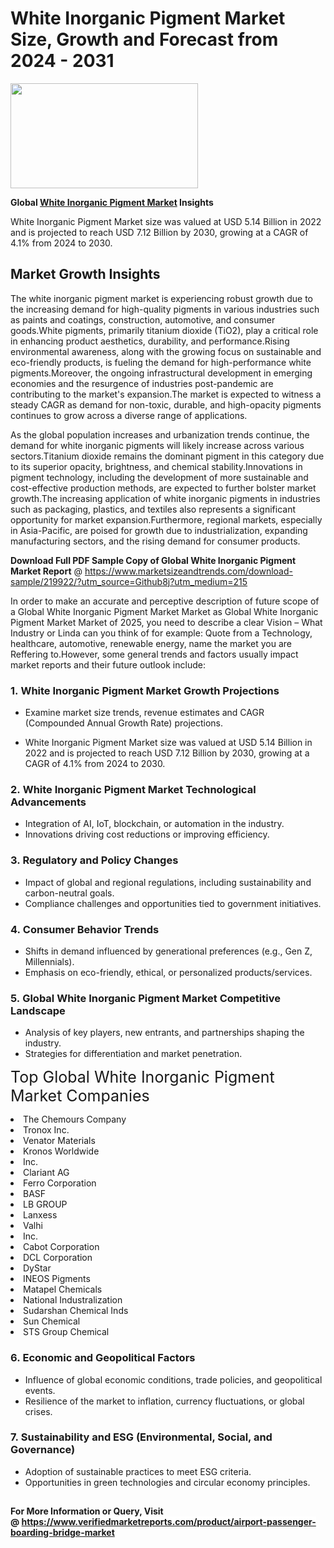 <H1>White Inorganic Pigment Market Size, Growth and Forecast from 2024 - 2031</H1><img class="aligncenter size-medium wp-image-584254" src="https://thirdeyenews.in/wp-content/uploads/2024/09/Global-Market-Research-300x168.jpeg" alt="" width="300" height="168" /><p><strong>Global&nbsp;<a href="https://www.marketsizeandtrends.com/download-sample/219922/?utm_source=Github8j?utm_medium=215">White Inorganic Pigment Market</a> Insights</strong></p><p>White Inorganic Pigment Market size was valued at USD 5.14 Billion in 2022 and is projected to reach USD 7.12 Billion by 2030, growing at a CAGR of 4.1% from 2024 to 2030.</p><p><h2>Market Growth Insights</h2> <p>The white inorganic pigment market is experiencing robust growth due to the increasing demand for high-quality pigments in various industries such as paints and coatings, construction, automotive, and consumer goods.White pigments, primarily titanium dioxide (TiO2), play a critical role in enhancing product aesthetics, durability, and performance.Rising environmental awareness, along with the growing focus on sustainable and eco-friendly products, is fueling the demand for high-performance white pigments.Moreover, the ongoing infrastructural development in emerging economies and the resurgence of industries post-pandemic are contributing to the market's expansion.The market is expected to witness a steady CAGR as demand for non-toxic, durable, and high-opacity pigments continues to grow across a diverse range of applications.</p> <p>As the global population increases and urbanization trends continue, the demand for white inorganic pigments will likely increase across various sectors.Titanium dioxide remains the dominant pigment in this category due to its superior opacity, brightness, and chemical stability.Innovations in pigment technology, including the development of more sustainable and cost-effective production methods, are expected to further bolster market growth.The increasing application of white inorganic pigments in industries such as packaging, plastics, and textiles also represents a significant opportunity for market expansion.Furthermore, regional markets, especially in Asia-Pacific, are poised for growth due to industrialization, expanding manufacturing sectors, and the rising demand for consumer products.</p> <p><span class=""><strong>Download Full PDF Sample Copy of Global White Inorganic Pigment Market Report</strong> @ <a href="https://www.marketsizeandtrends.com/download-sample/219922/?utm_source=Github8j?utm_medium=215" target="_blank">https://www.marketsizeandtrends.com/download-sample/219922/?utm_source=Github8j?utm_medium=215</a></span></p><p>In order to make an accurate and perceptive description of future scope of a Global&nbsp;White Inorganic Pigment Market Market as Global&nbsp;White Inorganic Pigment Market Market of 2025, you need to describe a clear Vision &ndash; What Industry or Linda can you think of for example: Quote from a Technology, healthcare, automotive, renewable energy, name the market you are Reffering to.However, some general trends and factors usually impact market reports and their future outlook include:</p><h3>1.&nbsp;<strong>White Inorganic Pigment Market Growth Projections</strong></h3><ul><li>Examine market size trends, revenue estimates and CAGR (Compounded Annual Growth Rate) projections.</li><li><p>White Inorganic Pigment Market size was valued at USD 5.14 Billion in 2022 and is projected to reach USD 7.12 Billion by 2030, growing at a CAGR of 4.1% from 2024 to 2030.</p></li></ul><h3>2.&nbsp;<strong>White Inorganic Pigment Market Technological Advancements</strong></h3><ul><li>Integration of AI, IoT, blockchain, or automation in the industry.</li><li>Innovations driving cost reductions or improving efficiency.</li></ul><h3>3.&nbsp;<strong>Regulatory and Policy Changes</strong></h3><ul><li>Impact of global and regional regulations, including sustainability and carbon-neutral goals.</li><li>Compliance challenges and opportunities tied to government initiatives.</li></ul><h3>4.&nbsp;<strong>Consumer Behavior Trends</strong></h3><ul><li>Shifts in demand influenced by generational preferences (e.g., Gen Z, Millennials).</li><li>Emphasis on eco-friendly, ethical, or personalized products/services.</li></ul><h3>5.&nbsp;<strong>Global White Inorganic Pigment Market Competitive Landscape</strong></h3><ul><li>Analysis of key players, new entrants, and partnerships shaping the industry.</li><li>Strategies for differentiation and market penetration.</li></ul><p data-pm-slice="1 1 []"><span style="color: inherit; font-family: inherit; font-size: 25px;">Top Global White Inorganic Pigment Market Companies</span></p><div class="" data-test-id=""><p><li>The Chemours Company</li><li> Tronox Inc.</li><li> Venator Materials</li><li> Kronos Worldwide</li><li> Inc.</li><li> Clariant AG</li><li> Ferro Corporation</li><li> BASF</li><li> LB GROUP</li><li> Lanxess</li><li> Valhi</li><li> Inc.</li><li> Cabot Corporation</li><li> DCL Corporation</li><li> DyStar</li><li> INEOS Pigments</li><li> Matapel Chemicals</li><li> National Industralization</li><li> Sudarshan Chemical Inds</li><li> Sun Chemical</li><li> STS Group Chemical</li></p></div><h3>6.&nbsp;<strong>Economic and Geopolitical Factors</strong></h3><ul><li>Influence of global economic conditions, trade policies, and geopolitical events.</li><li>Resilience of the market to inflation, currency fluctuations, or global crises.</li></ul><h3>7.&nbsp;<strong>Sustainability and ESG (Environmental, Social, and Governance)</strong></h3><ul><li>Adoption of sustainable practices to meet ESG criteria.</li><li>Opportunities in green technologies and circular economy principles.</li></ul><h2><strong style="font-size: 14px;">For More Information or Query, Visit @&nbsp;</strong><a style="background-color: #ffffff; font-size: 14px;" href="https://www.marketsizeandtrends.com/report/white-inorganic-pigment-market/" target="_blank">https://www.verifiedmarketreports.com/product/airport-passenger-boarding-bridge-market</a></h2>